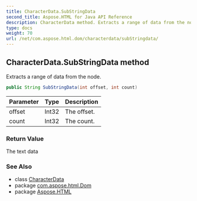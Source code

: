 ```yaml
---
title: CharacterData.SubStringData
second_title: Aspose.HTML for Java API Reference
description: CharacterData method. Extracts a range of data from the node
type: docs
weight: 70
url: /net/com.aspose.html.dom/characterdata/subStringdata/
---
```

## CharacterData.SubStringData method

Extracts a range of data from the node.

```java
public String SubStringData(int offset, int count)
```

| Parameter | Type | Description |
| --- | --- | --- |
| offset | Int32 | The offset. |
| count | Int32 | The count. |

### Return Value

The text data

### See Also

* class [CharacterData](../)
* package [com.aspose.html.Dom](../../characterdata/)
* package [Aspose.HTML](../../../)
